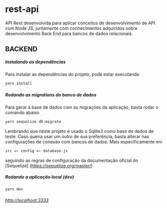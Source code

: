 # rest-api

API Rest desenvolvida para aplicar conceitos de desenvolvimento de API com Node JS, juntamente com conhecimentos adquiridos sobre desenvolvimento Back End para bancos de dados relacionais.

## BACKEND


##### Instalando as dependências

Para instalar as dependências do projeto, pode estar executando

```sh
yarn install
```

##### Rodando as migrations do banco de dados

Para gerar a base de dados com as migrações da aplicação, basta rodar o comando abaixo

```sh
yarn sequelize db:migrate
```

Lembrando que neste projeto é usado o Sqlite3 como base de dados de teste. Caso queira usar um outro de sua preferência, basta alterar nas configurações de conexão com bancos de dados. Mais especificamente em 

```sh
src => config => database.js
```

seguindo as regras de configuração da documentação oficial do [Sequelize] (https://sequelize.org/master/)

##### Rodando a aplicação local (dev)

```sh
yarn dev
```

###### [http://localhost:3333](http://localhost:3333)
